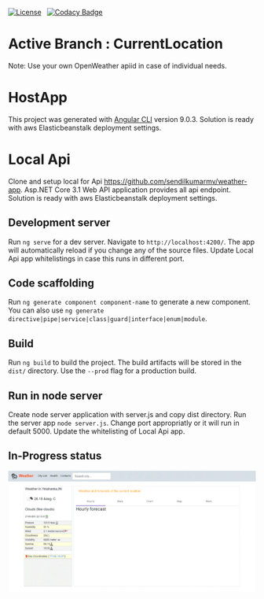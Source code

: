 [![License](https://img.shields.io/badge/License-Apache%202.0-blue.svg)](https://opensource.org/licenses/Apache-2.0) &nbsp; [![Codacy Badge](https://api.codacy.com/project/badge/Grade/33befa8d50fc43c78c31492dc432e268)](https://www.codacy.com/manual/sendilkumarmurugaiah/host-app?utm_source=github.com&amp;utm_medium=referral&amp;utm_content=sendilkumarmv/host-app&amp;utm_campaign=Badge_Grade)

# Active Branch : CurrentLocation
Note: Use your own OpenWeather apiid in case of individual needs.

# HostApp

This project was generated with [Angular CLI](https://github.com/angular/angular-cli) version 9.0.3.  Solution is ready with aws Elasticbeanstalk deployment settings.

# Local Api
Clone and setup local for Api https://github.com/sendilkumarmv/weather-app. Asp.NET Core 3.1 Web API application provides all api endpoint. Solution is ready with aws Elasticbeanstalk deployment settings.

## Development server

Run `ng serve` for a dev server. Navigate to `http://localhost:4200/`. The app will automatically reload if you change any of the source files. Update Local Api app whitelistings in case this runs in different port.

## Code scaffolding

Run `ng generate component component-name` to generate a new component. You can also use `ng generate directive|pipe|service|class|guard|interface|enum|module`.

## Build

Run `ng build` to build the project. The build artifacts will be stored in the `dist/` directory. Use the `--prod` flag for a production build.

## Run in node server

Create node server application with server.js and copy dist directory. Run the server app `node server.js`. Change port appropriatly or it will run in default 5000. Update the whitelisting of Local Api app.

## In-Progress status

<img src="https://github.com/sendilkumarmv/host-app/blob/CurrentLocation/01_dashboard.gif"
     alt="Dashboard"
     style="float: left; margin-right: 10px;" />
